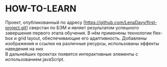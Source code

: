# HOW-TO-LEARN
Проект, опубликованный по адресу [https://github.com/LenaDavy/first-project.git] сверстан по БЭМ и являет результатом успешного завершения первого этапа обучения. В нём применены технологии flex-box и grid layout, обеспечивающие его адаптивность.  Добавлены изображения и ссылки на различные ресурсы, использованы эффекты наведения на них<br>
В дальнейших проектах появятся интерактивные элементы с использованием javaScript.